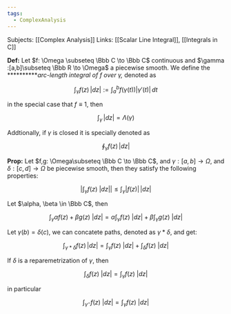 ```yaml
---
tags:
  - ComplexAnalysis
---
```

Subjects: [[Complex Analysis]]
Links: [[Scalar Line Integral]], [[Integrals in C]]

**********Def:********** Let $f: \Omega \subseteq \Bbb C \to \Bbb C$ continuous and $\gamma :[a,b]\subseteq \Bbb R \to \Omega$ a piecewise smooth. We define the **********_arc-length integral of $f$ over $\gamma$,_ denoted as

$$ \int_\gamma f(z) \, |dz| := \int_a^b f(\gamma(t)) |\gamma'(t)|\, dt $$

in the special case that $f \equiv 1$, then

$$ \int_\gamma \, |dz| = \Lambda(\gamma) $$

Addtionally, if $\gamma$ is closed it is specially denoted as

$$ \oint_\gamma f(z) \, |dz| $$

************Prop:************ Let $f,g: \Omega\subseteq \Bbb C \to \Bbb C$, and $\gamma:[a,b] \to \Omega$, and $\delta:[c,d] \to \Omega$ be piecewise smooth, then they satisfy the following properties:

$$ \left|\int_\gamma f(z) \ |dz|\right| \le \int_\gamma|f(z)| \, |dz| $$

Let $\alpha, \beta \in \Bbb C$, then

$$ \int_\gamma \alpha f(z) +\beta g(z)\ |dz| = \alpha \int_\gamma f(z) \ |dz| + \beta \int_\gamma g(z) \ |dz| $$

Let $\gamma(b) = \delta (c)$, we can concatete paths, denoted as $\gamma * \delta$, and get:

$$ \int_{\gamma * \delta} f(z) \, |dz| = \int_\gamma f(z) \ |dz|+ \int_\delta f(z) \ |dz| $$

If $\delta$ is a reparemetrization of $\gamma$, then

$$ \int_\delta f(z) \ |dz| = \int_\gamma f(z) \ |dz| $$

in particular

$$ \int_{\gamma^-} f(z) \ |dz| = \int_\gamma f(z) \ |dz| $$